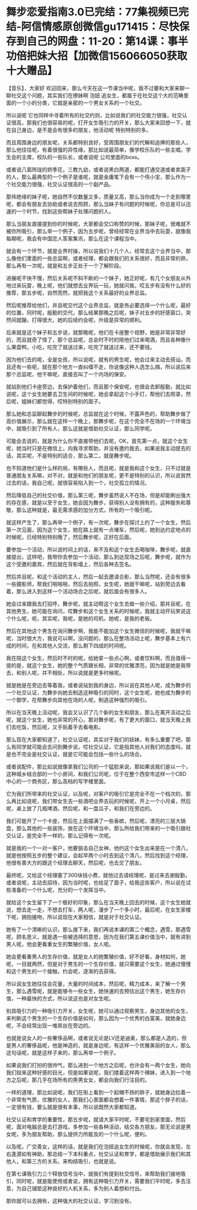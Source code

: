 # 舞步恋爱指南3.0已完结：77集视频已完结-阿信情感原创微信gu171415：尽快保存到自己的网盘：11-20：第14课：事半功倍把妹大招【加微信156066050获取十大赠品】

【音乐】，大家好 欢迎回来，那么今天在这一节课当中呢，我不过要和大家来聊一聊社交这个问题，其实我们在撩妹啊 泡妞 追女生，都属于在社交这个大的范畴里面的一个小的分类，它就是亲密的一个男女关系的一个社交。

所以说呢 它也同样中寻着所有的社交约则，比如说我们的社交能力很强，社交认证很高，那我们也很容易的呢，打开女生吸引力的开关，那么大家来回想一下，就在自己身边，是不是会有很多的朋友，他活动呢 特别特别的多。

而且周围身边的朋友呢，关系都特别良好，受周围朋友们的代解和追捧的那些人，那么他往往呢，有着很强的异性缘，那比如说最简单，像学校乐队的一些主唱，学生会的主席，校队的一些队长，或者说呢 公司里面的boss。

或者说八面玲珑的娇季花，三教九幼，或者说黑白两道，都能打通交道或者卖面子的人，那么最典型的一个例子是谁呢，就是金庸笔下会有一个伟小宝，那么作为一个社交能力很强，社交认证很高的一个副产品。

那伟绝缘的妹子呢，她自然不仅数量又多，质量又高，那么当你成为一个走到哪里呢，都会有朋友去协助或者说去照顾，那么当妹子有问题的时候呢，你总是可以迅速的一个时节，找到这些帮妹子处理问题的人。

那么当朋友直接提到你的时候呢，大家都会交口称赞的时候，那妹子呢，很难就不被你所吸引，那么举一个例子，因为五步呢，曾经经常在业界当中去玩耍，就像我每期呢，我会有中国恋人答案集讯，那么在这个课程当中。

就会有一个环节，就是业界时操，所以说我们十几个人，经常去这个业界当中，那么像他们里面的一些总监啊，或者经理，都会跟我们的关系很好，而且非常的熟，那么再有一次呢，就是和五步正处于一个了解阶段。

进展呢不快不慢，然后关系呢不斜不断的一个妹子，她正好呢，有几个女朋友从外地过来玩耍，晚上呢，他们就想去业界玩一玩，她就问我，哎五步有没有什么好的推荐，那五步呢，自然而然，就把我这个关系最好的业界总监。

然后呢推荐给他们，并且呢交代这个业界总监，就是务必要选择一个什么呢，最好的位置，同时呢，殷勤的交代，那么结果那晚之后呢，妹子对五步的好感窗口，突然间就蹦，打得很大，她的后续约会呢，升级是异常的顺利。

后来就是这个妹子和五步说，就那晚呢，他们在卡座整个视野，她是非常非常好的，而且就奇了怪了，那个总监呢，总会时不时的陪他们过来喝酒，而且各种像什么果盘鸭，小吃，吃完了就送过来，吃完了就送过来，还不要钱。

因为他们去的呢，全是女孩，所以说呢，就有的男生呢，他会过来主动去搭讪，而且还有一些呢，就在那个地方一直纠缠不走，你说像这种人选怎么搞，所以说后来那个总监呢，他干嘛呢，直接去叫了一个内场的保安。

就站到他们卡座旁边，去保护着他们，而且那个保安呢，也很会去卸殷勤，就比如说呢，这个女生她要去卫生间的时候呢，她会拿起这个小手灯，帮他们去照录，然后呢，姐妹们都觉得，哎特别特别的面子。

那么她和总监聊起舞步的时候呢，总监就在这个时候，不露声色的，帮助舞步做了高价值展示，那么就在这样一个晚上，那舞步呢，在这个完全不在场的一个环境当中，就吸引到了所有人，那么这就是借助社交认证，那么同学呢。

可能会去说的，就是为什么你不直接带他们去呢，OK，首先第一点，就这个女生呢，她当时只是在微信上，向我寻求帮助，并没有邀约我去，如果说我主动提去的话，其实呢，不是特别的适合，那么第二，就是舞步呢。

也不知道他们是什么样的局，有哪些人，而且呢，就是我和这个女生，只不过就是普通朋友关系嘛，对不对，就是和他们的朋友呢，更不是特别的认识，所以说貿然过去的话，我自己呢，就很容易陷入到一个，社交孤立的情况。

然后降低自己的社交价值，那么第三呢，舞步虽然说人不在场，但是却能刷出强大的存在感，就是以至于女生，她会因为舞步，获得别人没有拥有的，这种服务和尊敬，那么这种就是，最无需求感的加分方式，所有的一个吸引呢。

就这样产生了，那么再举一个例子，有一次呢，舞步在探讨上约了一个女生，然后第一次见面，因为这个女生，她在路上就有一点堵车，然后呢，她到达约定地点的时候呢，已经特别特别晚了，然后舞步呢，正好在后面。

要参加一个活动，所以说时间上的话，来不及和这个女生去喝咖啡，舞步呢，就直接提出，这样吧，我带你去参加一个活动，那么到达现场之后呢，舞步呢，就作为这个受邀的嘉宾，然后就在背影墙上，然后各种去签名。

然后并且呢，和这个活动的主人，然后一起去邀请合影，那么当然呢，还会有很多一些摄影师，帮我们啪啪啪，然后去拍照，女生呢，她就干嘛呢，站到旁边去看着，那么进入到这样一个活动场合之后呢，就后面会有很多人。

她会过来跟我去打招呼，舞步呢，就主动帮这个女生去做一些介绍，那并且呢，在其他男生，她可能在询问，哎舞步和这个女生关系的时候呢，我就主动开玩笑说这个什么呢，呃，其实呢，我呢，是她的司机，她呢，是我的老板。

然后在其他这个男生在询问舞步啊，我能不能加这个女生微信的时候呢，我就干嘛呢，当时很大方，我说可以啊，没问题的，那么在整场活动上呢，舞步基本上有六成的时间，在和其他人交流，那么剩下四成的时间呢。

我在陪这个女生，然后时不时的呢，给她拿一些点心啊，或者饮料啊，而且值得一提的是，就这个女生，她的整个气质跟长相，非常的优雅漂亮，因为就是她是我带去，和别人呢，并不相处，所以说就是更多时候呢。

就是她是在旁边去等着我，或者说站到我的身边，所以说在其他人呢，成为舞步的一个社交认证，为舞步向她去制造这种吸引的同时，这个女生呢，她也成为舞步的一个御学，在帮舞步向其他在场的人呢，制造这种强烈的吸引。

所以在当天晚上活动呢，我会又认识了几个新的女生和朋友，那么在离开活动之后呢，就这个女生，她也非常的开心，那对舞步呢，有了更大的窗口，就当天晚上我们去吃饭，然后呢，又手贴着手去看电影。

那么现在大家都知道了，社交认证呢，其实对于我们的妖妹，有多么重要了吧，那么有同学就可能会去问到舞步说，哎社交认证，它是指其他人对我们的态度吗，就是也不完全是社交认证，就是它可能会包括一些什么的场合。

或者说配件，那比如说就像拿我们公司的一个猛脸来说，那如果说我们是以一个，这种城乡结合部的一个小房间，和我们公司呢，位于在整个西安市这样一个CBD中心的一个商务区，那么高档的写字楼里面。

它为我们所带来的社交认证，以及呢，对客户的吸引它是完全不在一个档次的，那么再比如说呢，我们带女生去一些酒吧业界去玩的时候呢，开上一个小月桌，然后呢，桌上放了几瓶啤酒，然后呢，和一盘瓜子，和我们在旁边的。

我们可能开了一个卡座，然后在上面摆满了一些香槟，然后呢，漂亮的三层大锅盘，那么其他的一些装饰，放在这个环境当中，那么所给我们带来的一个吸引跟社交认证，是完全不一样的，那么记得有一次呢。

就是我的一个一对一客户，他要狙击自己女神，他约这个女生出来是在一个清八，就是他按照五步的整个建议，会起早两个小时去到这个清八，然后找到这个经理，他很有善大方的跟这个经理去聊天，然后呢，也去交了朋友。

最终呢，又给这个经理塞了300块钱小费，就他过去请经理呢，是过来去谢殷勤，或者说呢，主动去招待，因为当时呢，也给足了面子，给我这些客户，所以说在试些准备的一个什么呢，充分的一个发挥当中。

就给这个女生留下了一个极好的印象，那么在当天晚上回去的时候，这个女生她就说，想去走一走，不想去打车，两人呢，漫步了一个多小时，最后呢，在女生家楼下呢，拥抱接吻，所以说现在大家相信，就是对于社交认证。

她有了一个清晰的认识，那么接下来，我们再说本课的第二个概念，遇雪，那遇雪呢，顾名思义，就是遇一些被选择的意思，因为在我们第五课价值当中，就有讲到男人呢，他会更看重女生的繁殖价值，女人呢。

她会更看重男人的生存价值，就是女人的她繁殖价值，好不好看，身材如何，她呢，一目就两然，但是对于男生的一个生存价值，就只需要这个女生，她通过慢慢和这个男生的一个接触，约会呢，逐渐的去获得。

所以说女生她往往会花量，大量的时间成本，然后呢，精力成本，来了解一个男生，那么遇雪呢，就是能够令一些女生，她快速的去预估出这个男生，她生存价值，一种最快的方式，所以说这也是对女生呢。

别具吸引力的一种吸引力开关，女生呢，她可以通过观察男生，身边其他的女生，来判断这个男生的一个生存价值是如何，那么因为一个优秀的白富美，就她身边呢，不会经常出现一堆屌丝在旁边的。

也就是说女人的一些奢侈品啊，或者说无论是LV还是迪奥，那么都是人造的，但是男人的奢侈品呢，他是神造的，就是身边呢，有这样一个优雅美丽的女人，那么这句话呢，就是这样子来的，那么再举一个例子。

如果说我们打扮的很帅气，那么进到一个地方之后呢，也许会有一两个女生，她向我们投来这种好感的目光，但是如果说呢，我们搂着这样两个辣妹，进入到一个地方之后呢，那几乎在场所有的男男女女，都会向我们行注目的。

一样的道理，那比如说呢，我们在街上看到一个起帽不扬的胖子，就她身边拉着一个非常有气质，优雅的女人，那我们心里面都会想着一件事情，那这个胖子的话，一定很有钱，要么就是很有本事，所以说既然大家都知道。

社交认证和育学的重要性，那五步呢，就请大家平时呢，不要宅到家里面，然后呢，面对电脑总是去打游戏，多参加一些各种活动，结交各方朋友，那无论说是男女呢，多为朋友帮助，那么提供力所能及的一个什么呢，便利。

以及呢，广交善女，这样的话，就是我们在泡妞追女生的时候呢，你就会发现，左右逢源如有神助，那总结一下本科重点，社交认证和育学，都是借助展示我们和其他人，和第三方的关系，来构结吸引，也就是说。

在第七课吸引力三个释放信号当中，就我们有提到社交信号，来帮助我们接地吸引，同时呢，就是能使用或者说，拥有这种吸引力开关，需要我们平时呢，多去注意，为自己铺垫这种良好的人机关系，多为别人着想和付出。

那你就可以去拥有，这种强大的社交认证，学习到没有。